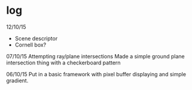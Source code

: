 # log

12/10/15
- Scene descriptor
- Cornell box?

07/10/15
Attempting ray/plane intersections
Made a simple ground plane intersection thing with a checkerboard pattern

06/10/15
Put in a basic framework with pixel buffer displaying and simple gradient.
